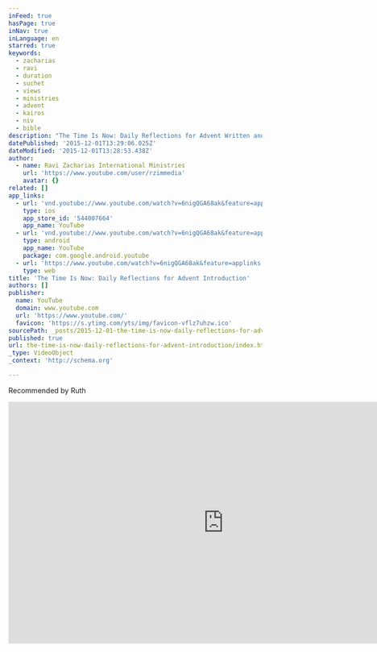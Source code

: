 ```yaml
---
inFeed: true
hasPage: true
inNav: true
inLanguage: en
starred: true
keywords:
  - zacharias
  - ravi
  - duration
  - suchet
  - views
  - ministries
  - advent
  - kairos
  - niv
  - bible
description: "The Time Is Now: Daily Reflections for Advent Written and presented by Amy Orr-Ewing Advent is a time of preparation - a time when we reflect on the coming of the Lord in the Person of Christ. These daily studies take us right through December and dwell on God's preparation of people and events in history, which made the incarnation possible."
datePublished: '2015-12-01T13:29:06.025Z'
dateModified: '2015-12-01T13:28:53.438Z'
author:
  - name: Ravi Zacharias International Ministries
    url: 'https://www.youtube.com/user/rzimmedia'
    avatar: {}
related: []
app_links:
  - url: 'vnd.youtube://www.youtube.com/watch?v=6nigQGA68ak&feature=applinks'
    type: ios
    app_store_id: '544007664'
    app_name: YouTube
  - url: 'vnd.youtube://www.youtube.com/watch?v=6nigQGA68ak&feature=applinks'
    type: android
    app_name: YouTube
    package: com.google.android.youtube
  - url: 'https://www.youtube.com/watch?v=6nigQGA68ak&feature=applinks'
    type: web
title: 'The Time Is Now: Daily Reflections for Advent Introduction'
authors: []
publisher:
  name: YouTube
  domain: www.youtube.com
  url: 'https://www.youtube.com/'
  favicon: 'https://s.ytimg.com/yts/img/favicon-vflz7uhzw.ico'
sourcePath: _posts/2015-12-01-the-time-is-now-daily-reflections-for-advent-introduction.md
published: true
url: the-time-is-now-daily-reflections-for-advent-introduction/index.html
_type: VideoObject
_context: 'http://schema.org'

---
```

Recommended by Ruth 

<iframe src="https://cdn.embedly.com/widgets/media.html?src=https%3A%2F%2Fwww.youtube.com%2Fembed%2F6nigQGA68ak%3Ffeature%3Doembed&amp;url=https%3A%2F%2Fwww.youtube.com%2Fwatch%3Fv%3D6nigQGA68ak&amp;image=https%3A%2F%2Fi.ytimg.com%2Fvi%2F6nigQGA68ak%2Fhqdefault.jpg&amp;key=b7d04c9b404c499eba89ee7072e1c4f7&amp;type=text%2Fhtml&amp;schema=youtube" width="854" height="480" scrolling="no" frameborder="0" allowfullscreen="allowfullscreen" style=""></iframe>